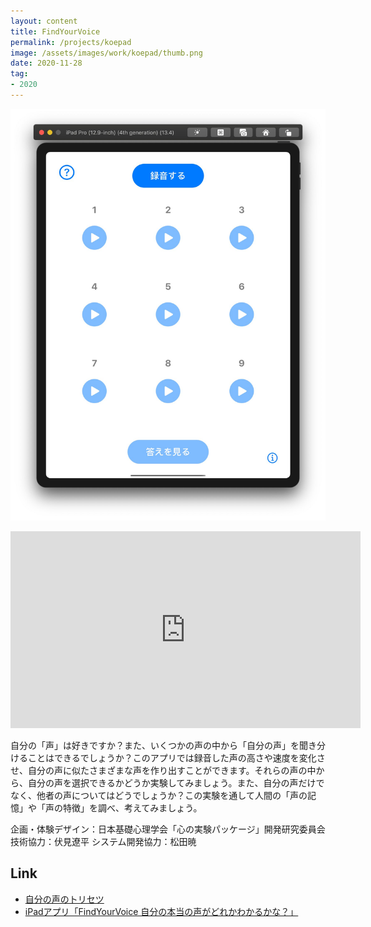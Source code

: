 ```yaml
---
layout: content
title: FindYourVoice
permalink: /projects/koepad
image: /assets/images/work/koepad/thumb.png
date: 2020-11-28
tag:
- 2020
---
```


![](/assets/images/work/koepad/top.jpg)

<iframe width="560" height="315" src="https://www.youtube.com/embed/oWdvj0tsk6A" title="YouTube video player" frameborder="0" allow="accelerometer; autoplay; clipboard-write; encrypted-media; gyroscope; picture-in-picture; web-share" allowfullscreen></iframe>

自分の「声」は好きですか？また、いくつかの声の中から「自分の声」を聞き分けることはできるでしょうか？このアプリでは録音した声の高さや速度を変化させ、自分の声に似たさまざまな声を作り出すことができます。それらの声の中から、自分の声を選択できるかどうか実験してみましょう。また、自分の声だけでなく、他者の声についてはどうでしょうか？この実験を通して人間の「声の記憶」や「声の特徴」を調べ、考えてみましょう。

企画・体験デザイン：日本基礎心理学会「心の実験パッケージ」開発研究委員会
技術協力：伏見遼平
システム開発協力：松田暁

## Link
- [自分の声のトリセツ](https://www.kokorojps.org/materials/vpj)
- [iPadアプリ「FindYourVoice 自分の本当の声がどれかわかるかな？」](https://apps.apple.com/jp/app/findyourvoice/id1534317735)